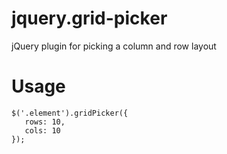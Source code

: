 jquery.grid-picker
==================

jQuery plugin for picking a column and row layout

Usage
====

    $('.element').gridPicker({
       rows: 10,
       cols: 10
    });
